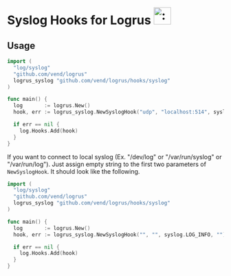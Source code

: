 # Syslog Hooks for Logrus <img src="http://i.imgur.com/hTeVwmJ.png" width="40" height="40" alt=":walrus:" class="emoji" title=":walrus:"/>

## Usage

```go
import (
  "log/syslog"
  "github.com/vend/logrus"
  logrus_syslog "github.com/vend/logrus/hooks/syslog"
)

func main() {
  log       := logrus.New()
  hook, err := logrus_syslog.NewSyslogHook("udp", "localhost:514", syslog.LOG_INFO, "")

  if err == nil {
    log.Hooks.Add(hook)
  }
}
```

If you want to connect to local syslog (Ex. "/dev/log" or "/var/run/syslog" or "/var/run/log"). Just assign empty string to the first two parameters of `NewSyslogHook`. It should look like the following.

```go
import (
  "log/syslog"
  "github.com/vend/logrus"
  logrus_syslog "github.com/vend/logrus/hooks/syslog"
)

func main() {
  log       := logrus.New()
  hook, err := logrus_syslog.NewSyslogHook("", "", syslog.LOG_INFO, "")

  if err == nil {
    log.Hooks.Add(hook)
  }
}
```